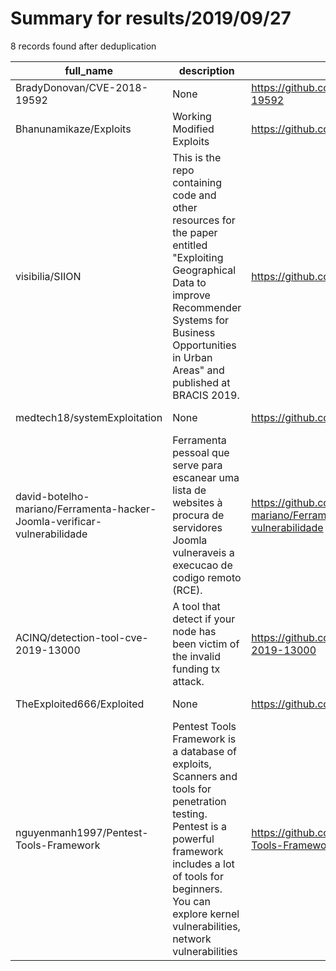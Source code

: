 
# Summary for results/2019/09/27
    
8 records found after deduplication

| full_name | description | html_url | matched_list | matched_count | pushed_at | size | stargazers_count | language | forks_count |
|--------------------------------------------------------------------------|---------------------------------------------------------------------------------------------------------------------------------------------------------------------------------------------------------------------------------------|---------------------------------------------------------------------------------------------|----------------|-----------------|---------------------------|--------|--------------------|------------|---------------|
| BradyDonovan/CVE-2018-19592 | None | https://github.com/BradyDonovan/CVE-2018-19592 | ['cve-2'] | 1 | 2019-09-27 00:20:34+00:00 | 10 | 0 | | 0 |
| Bhanunamikaze/Exploits | Working Modified Exploits | https://github.com/Bhanunamikaze/Exploits | ['exploit'] | 1 | 2019-09-27 19:32:28+00:00 | 37 | 0 | C | 0 |
| visibilia/SIION | This is the repo containing code and other resources for the paper entitled "Exploiting Geographical Data to improve Recommender Systems for Business Opportunities in Urban Areas" and published at BRACIS 2019. | https://github.com/visibilia/SIION | ['exploit'] | 1 | 2019-09-27 16:45:37+00:00 | 10563 | 1 | Python | 0 |
| medtech18/systemExploitation | None | https://github.com/medtech18/systemExploitation | ['exploit'] | 1 | 2019-09-27 09:36:05+00:00 | 14 | 0 | C | 0 |
| david-botelho-mariano/Ferramenta-hacker-Joomla-verificar-vulnerabilidade | Ferramenta pessoal que serve para escanear uma lista de websites à procura de servidores Joomla vulneraveis a execucao de codigo remoto (RCE). | https://github.com/david-botelho-mariano/Ferramenta-hacker-Joomla-verificar-vulnerabilidade | ['rce'] | 1 | 2019-09-27 04:36:05+00:00 | 8 | 0 | Python | 0 |
| ACINQ/detection-tool-cve-2019-13000 | A tool that detect if your node has been victim of the invalid funding tx attack. | https://github.com/ACINQ/detection-tool-cve-2019-13000 | ['cve-2'] | 1 | 2019-09-27 13:44:16+00:00 | 8 | 0 | Scala | 0 |
| TheExploited666/Exploited | None | https://github.com/TheExploited666/Exploited | ['exploit'] | 1 | 2019-09-27 23:36:48+00:00 | 0 | 0 | | 0 |
| nguyenmanh1997/Pentest-Tools-Framework | Pentest Tools Framework is a database of exploits, Scanners and tools for penetration testing. Pentest is a powerful framework includes a lot of tools for beginners. You can explore kernel vulnerabilities, network vulnerabilities | https://github.com/nguyenmanh1997/Pentest-Tools-Framework | ['exploit'] | 1 | 2019-09-27 17:30:53+00:00 | 3044 | 1 | | 17 |
